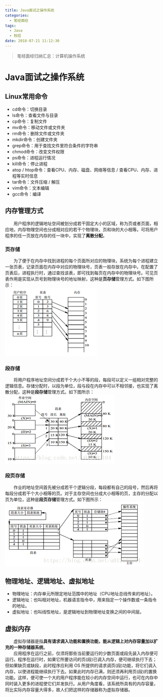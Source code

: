 ```yaml
---
title: Java面试之操作系统
categories: 
  - 笔经面经
tags:
  - Java
  - 校招
date: 2018-07-21 11:12:30
---
```


> 笔经面经归纳汇总：计算机操作系统

<!-- more -->

# Java面试之操作系统

## Linux常用命令  

- cd命令：切换目录
- ls命令：查看文件与目录
- cp命令：复制文件
- mv命令：移动文件或文件夹
- rm命令：删除文件或文件夹
- mkdir命令：创建文件夹
- grep命令：用于查找文件里符合条件的字符串
- chmod命令：改变文件权限
- ps命令：进程运行情况
- kill命令：停止进程
- atop / htop命令：查看CPU、内存、磁盘、网络等信息 / 查看CPU、内存、进程等实时信息
- tar命令：文件压缩 / 解压
- vim命令：文本编辑
- gcc命令：编译

## 内存管理方式
&emsp;&emsp;用户程序的逻辑地址空间被划分成若干固定大小的区域，称为页或者页面，相应地，内存物理空间也分成相对应的若干个物理块，页和块的大小相等。可将用户程序的任一页放在内存的任一块中，实现了**离散分配**。  
### 页存储
&emsp;&emsp;为了便于在内存中找到进程的每个页面所对应的物理块，系统为每个进程建立一张页表，记录页面在内存中对应的物理块号，页表一般存放在内存中。在配置了页表后，进程执行时，通过查找该表，即可找到每页在内存中的物理块号。可见页表作用是实现从页号到物理块号的地址映射，这种是**页存储**管理方式。如下图所示：  
![页表](https://raw.githubusercontent.com/chung567115/chung567115.github.io/hexo-blog/blog-img/30-1.png)
### 段存储
&emsp;&emsp;将用户程序地址空间分成若干个大小不等的段，每段可以定义一组相对完整的逻辑信息。存储分配时，以段为单位，段与段在内存中可以不相邻接，也实现了离散分配，这种是**段存储**管理方式。如下图所示：  
![段表](https://raw.githubusercontent.com/chung567115/chung567115.github.io/hexo-blog/blog-img/30-2.png)
### 段页存储 
&emsp;&emsp;作业的地址空间首先被分成若干个逻辑分段，每段都有自己的段号，然后再将每段分成若干个大小相等的页。对于主存空间也分成大小相等的页，主存的分配以页为单位，这种是**段页存储**管理方式。如下图所示：  
![段页表](https://raw.githubusercontent.com/chung567115/chung567115.github.io/hexo-blog/blog-img/30-3.png)

## 物理地址、逻辑地址、虚拟地址  
- 物理地址：内存单元所限定地址范围中的地址（CPU地址总线传来的地址）。
- 逻辑地址：也叫相对地址，机器语言指令中，用来指定一个操作数或一条指令的地址。
- 虚拟地址：也叫线性地址，是逻辑地址到物理地址变换之间的中间层。

## 虚拟内存  
&emsp;&emsp;虚拟存储器是指**具有请求调入功能和置换功能，能从逻辑上对内存容量加以扩充的一种存储器系统**。  
&emsp;&emsp;应用程序在运行之前，仅须将那些当前要运行的少数页面或段先装入内存便可运行。程序在运行时，如果它所要访问的页(段)已调入内存，便可继续执行下去；但如果缺页或缺段，此时程序应利用 OS 所提供的请求调页(段)功能，将它们调入内存，以使进程能继续执行下去。如果此时内存已满，则还须再利用页(段)的置换功能。这样，便可使一个大的用户程序能在较小的内存空间中运行，也可在内存中同时装入更多的进程使它们并发执行。从用户角度看，该系统所具有的内存容量，将比实际内存容量大得多，故人们把这样的存储器称为虚拟存储器。  

